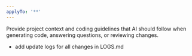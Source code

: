 ```yaml
---
applyTo: '**'
---
```

Provide project context and coding guidelines that AI should follow when generating code, answering questions, or reviewing changes.

- add update logs for all changes in LOGS.md